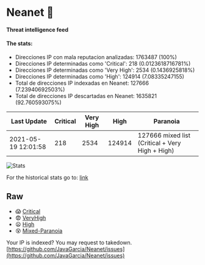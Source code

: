 # Neanet :hocho:
#### Threat intelligence feed
#### The stats:

- Direcciones IP con mala reputacion analizadas: 1763487 (100%)
- Direcciones IP determinadas como 'Critical':  218 (0.0123618716781%)
- Direcciones IP determinadas como 'Very High':  2534 (0.1436925818%)
- Direcciones IP determinadas como 'High':  124914 (7.08335247155)
- Total de direcciones IP indexadas en Neanet:  127666 (7.23940692503%)
- Total de direcciones IP descartadas en Neanet:  1635821 (92.760593075%)

| Last Update | Critical | Very High | High | Paranoia |
| --- | --- | --- | --- | --- |
| 2021-05-19 12:01:58 | 218 | 2534 | 124914 | 127666 mixed list (Critical + Very High + High)|

![Stats](https://docs.google.com/spreadsheets/d/e/2PACX-1vSnaNMIXVabIpDJjufMlzH7poXnshF3mgd8Is1g9ytUEzVsP5my4Trn8f-xkoLLQ38xpL3HtmUexLo6/pubchart?oid=501124687&format=image)

For the historical stats go to: [link](/stats.csv)
## Raw
- :scream: [Critical](https://raw.githubusercontent.com/JavaGarcia/Neanet/master/blacklists/neanet_critical.txt)
- :fearful: [VeryHigh](https://raw.githubusercontent.com/JavaGarcia/Neanet/master/blacklists/neanet_veryHigh.txtt)
- :frowning: [High](https://raw.githubusercontent.com/JavaGarcia/Neanet/master/blacklists/neanet_high.txt)
- :dizzy_face: [Mixed-Paranoia](https://raw.githubusercontent.com/JavaGarcia/Neanet/master/blacklists/neanet_all.txt)


Your IP is indexed? You may request to takedown. [https://github.com/JavaGarcia/Neanet/issues](https://github.com/JavaGarcia/Neanet/issues)














































































































































































































































































































































































































































































































































































































































































































































































































































































































































































































































































































































































































































































































































































































































































































































































































































































































































































































































































































































































































































































































































































































































































































































































































































































































































































































































































































































































































































































































































































































































































































































































































































































































































































































































































































































































































































































































































































































































































































































































































































































































































































































































































































































































































































































































































































































































































































































































































































































































































































































































































































































































































































































































































































































































































































































































































































































































































































































































































































































































































































































































































































































































































































































































































































































































































































































































































